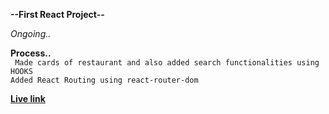 **--First React Project--**

*Ongoing..*

**Process..** <br/>
` Made cards of restaurant and also added search functionalities using HOOKS` <br/>
`Added React Routing using react-router-dom` <br/>


[**Live link**](https://react-restaurant-app-00.netlify.app/)
